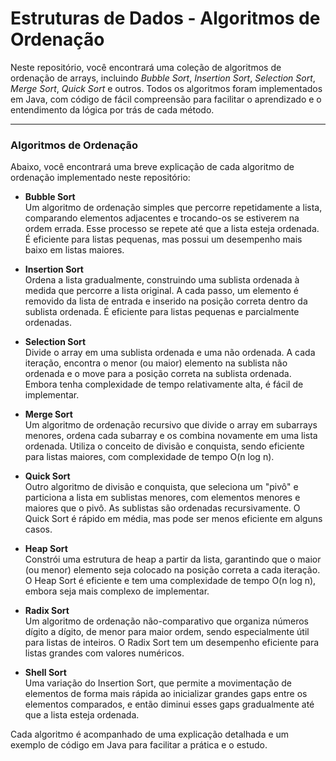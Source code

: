 # Estruturas de Dados - Algoritmos de Ordenação

Neste repositório, você encontrará uma coleção de algoritmos de ordenação de arrays, incluindo *Bubble Sort*, *Insertion Sort*, *Selection Sort*, *Merge Sort*, *Quick Sort* e outros. Todos os algoritmos foram implementados em Java, com código de fácil compreensão para facilitar o aprendizado e o entendimento da lógica por trás de cada método.

---

### Algoritmos de Ordenação

Abaixo, você encontrará uma breve explicação de cada algoritmo de ordenação implementado neste repositório:

- **Bubble Sort**  
  Um algoritmo de ordenação simples que percorre repetidamente a lista, comparando elementos adjacentes e trocando-os se estiverem na ordem errada. Esse processo se repete até que a lista esteja ordenada. É eficiente para listas pequenas, mas possui um desempenho mais baixo em listas maiores.

- **Insertion Sort**  
  Ordena a lista gradualmente, construindo uma sublista ordenada à medida que percorre a lista original. A cada passo, um elemento é removido da lista de entrada e inserido na posição correta dentro da sublista ordenada. É eficiente para listas pequenas e parcialmente ordenadas.

- **Selection Sort**  
  Divide o array em uma sublista ordenada e uma não ordenada. A cada iteração, encontra o menor (ou maior) elemento na sublista não ordenada e o move para a posição correta na sublista ordenada. Embora tenha complexidade de tempo relativamente alta, é fácil de implementar.

- **Merge Sort**  
  Um algoritmo de ordenação recursivo que divide o array em subarrays menores, ordena cada subarray e os combina novamente em uma lista ordenada. Utiliza o conceito de divisão e conquista, sendo eficiente para listas maiores, com complexidade de tempo O(n log n).

- **Quick Sort**  
  Outro algoritmo de divisão e conquista, que seleciona um "pivô" e particiona a lista em sublistas menores, com elementos menores e maiores que o pivô. As sublistas são ordenadas recursivamente. O Quick Sort é rápido em média, mas pode ser menos eficiente em alguns casos.

- **Heap Sort**  
  Constrói uma estrutura de heap a partir da lista, garantindo que o maior (ou menor) elemento seja colocado na posição correta a cada iteração. O Heap Sort é eficiente e tem uma complexidade de tempo O(n log n), embora seja mais complexo de implementar.

- **Radix Sort**  
  Um algoritmo de ordenação não-comparativo que organiza números dígito a dígito, de menor para maior ordem, sendo especialmente útil para listas de inteiros. O Radix Sort tem um desempenho eficiente para listas grandes com valores numéricos.

- **Shell Sort**  
  Uma variação do Insertion Sort, que permite a movimentação de elementos de forma mais rápida ao inicializar grandes gaps entre os elementos comparados, e então diminui esses gaps gradualmente até que a lista esteja ordenada.

Cada algoritmo é acompanhado de uma explicação detalhada e um exemplo de código em Java para facilitar a prática e o estudo.
